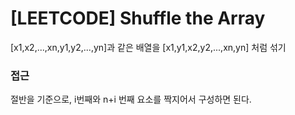 # [LEETCODE] Shuffle the Array

[x1,x2,...,xn,y1,y2,...,yn]과 같은 배열을 [x1,y1,x2,y2,...,xn,yn] 처럼 섞기

### 접근

절반을 기준으로, i번째와 n+i 번째 요소를 짝지어서 구성하면 된다.
